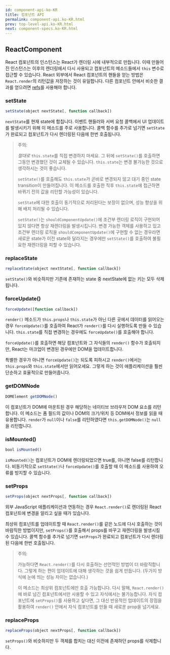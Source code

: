 ```yaml
---
id: component-api-ko-KR
title: 컴포넌트 API
permalink: component-api.ko-KR.html
prev: top-level-api.ko-KR.html
next: component-specs.ko-KR.html
---
```


## ReactComponent

React 컴포넌트의 인스턴스는 React가 렌더링 시에 내부적으로 만듭니다. 이때 만들어진 인스턴스는 이후의 렌더링에서 다시 사용되고 컴포넌트의 메소드들에서 `this` 변수로 접근할 수 있습니다. React 외부에서 React 컴포넌트의 핸들을 얻는 방법은 `React.render`의 리턴값을 저장하는 것이 유일합니다. 다른 컴포넌트 안에서 비슷한 결과를 얻으려면 [refs](/react/docs/more-about-refs.ko-KR.html)를 사용해야 합니다.


### setState

```javascript
setState(object nextState[, function callback])
```

`nextState`를 현재 state에 합칩니다. 이벤트 핸들러와 서버 요청 콜백에서 UI 업데이트를 발생시키기 위해 이 메소드를 주로 사용합니다. 콜백 함수를 추가로 넘기면 `setState`가 완료되고 컴포넌트가 다시 렌더링된 다음에 한번 호출됩니다.

> 주의:
>
> *절대로* `this.state`를 직접 변경하지 마세요. 그 뒤에 `setState()`를 호출하면 그동안 변경했던 것이 교체될 수 있습니다. `this.state`는 변경 불가능한 것으로 생각하시는 것이 좋습니다.
>
> `setState()`를 호출해도 `this.state`가 곧바로 변경되지 않고 대기 중인 state transition이 만들어집니다. 이 메소드를 호출한 직후 `this.state`에 접근하면 바뀌기 전의 값을 리턴할 가능성이 있습니다.
>
> `setState`에 대한 호출이 동기적으로 처리된다는 보장이 없으며, 성능 향상을 위해 배치 처리될 수 있습니다.
>
> `setState()`는 `shouldComponentUpdate()`에 조건부 렌더링 로직이 구현되어 있지 않다면 항상 재렌더링을 발생시킵니다. 변경 가능한 객체를 사용하고 있고 조건부 렌더링 로직을 `shouldComponentUpdate()`에 구현할 수 없는 경우라면 새로운 state가 이전 state와 달라지는 경우에만 `setState()`를 호출하여 불필요한 재렌더링을 피할 수 있습니다.


### replaceState

```javascript
replaceState(object nextState[, function callback])
```

`setState()`와 비슷하지만 기존에 존재하는 state 중 nextState에 없는 키는 모두 삭제됩니다.


### forceUpdate()

```javascript
forceUpdate([function callback])
```

`render()` 메소드가 `this.props`나 `this.state`가 아닌 다른 곳에서 데이터를 읽어오는 경우 `forceUpdate()`를 호출하여 React가 `render()`를 다시 실행하도록 만들 수 있습니다. `this.state`를 직접 변경하는 경우에도 `forceUpdate()`를 호출해야 합니다.

`forceUpdate()`를 호출하면 해당 컴포넌트와 그 자식들의 `render()` 함수가 호출되지만, React는 마크업이 변경된 경우에만 DOM을 업데이트합니다.

특별한 경우가 아니면 `forceUpdate()`는 되도록 피하시고 `render()`에서는 `this.props`와 `this.state`에서만 읽어오세요. 그렇게 하는 것이 애플리케이션을 훨씬 단순하고 효율적으로 만들어줍니다.


### getDOMNode

```javascript
DOMElement getDOMNode()
```

이 컴포넌트가 DOM에 마운트된 경우 해당하는 네이티브 브라우저 DOM 요소를 리턴합니다. 이 메소드는 폼 필드의 값이나 DOM의 크기/위치 등 DOM에서 정보를 읽을 때 유용합니다. `render`가 `null`이나 `false`를 리턴하였다면 `this.getDOMNode()`는 `null`을 리턴합니다.


### isMounted()

```javascript
bool isMounted()
```

`isMounted()`는 컴포넌트가 DOM에 렌더링되었으면 true를, 아니면 false를 리턴합니다. 비동기적으로 `setState()`나 `forceUpdate()`를 호출할 때 이 메소드를 사용하여 오류를 방지할 수 있습니다.


### setProps

```javascript
setProps(object nextProps[, function callback])
```

외부 JavaScript 애플리케이션과 연동하는 경우 `React.render()`로 렌더링된 React 컴포넌트에 변경을 알리고 싶을 때가 있습니다.

최상위 컴포넌트를 업데이트할 때 `React.render()`를 같은 노드에 다시 호출하는 것이 바람직한 방법이지만, `setProps()`를 호출해서 props를 바꾸고 재렌더링을 발생시킬 수 있습니다. 콜백 함수를 추가로 넘기면 `setProps`가 완료되고 컴포넌트가 다시 렌더링된 다음에 한번 호출됩니다.

> 주의:
>
> 가능하다면 `React.render()`를 다시 호출하는 선언적인 방법이 더 바람직합니다. 그렇게 하는 편이 업데이트에 대해 생각하는 것을 쉽게 만듭니다. (두가지 방식에 눈에 띄는 성능 차이는 없습니다.)
>
> 이 메소드는 최상위 컴포넌트에만 호출 가능합니다. 다시 말해, `React.render()`에 바로 넘긴 컴포넌트에서만 사용할 수 있고 자식에서는 불가능합니다. 자식 컴포넌트에 `setProps()`를 사용하고 싶다면, 그 대신 반응적인 업데이트의 장점을 활용하여 `render()` 안에서 자식 컴포넌트를 만들 때 새로운 prop을 넘기세요.


### replaceProps

```javascript
replaceProps(object nextProps[, function callback])
```

`setProps()`와 비슷하지만 두 객체를 합치는 대신 이전에 존재하던 props를 삭제합니다.
